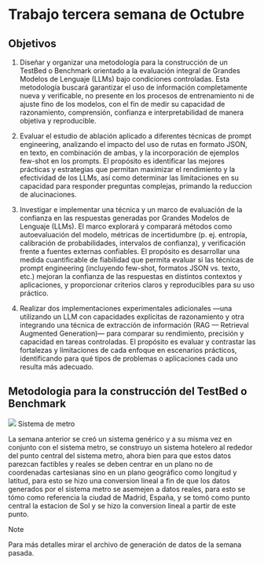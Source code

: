 # Trabajo tercera semana de Octubre

## Objetivos
1. Diseñar y organizar una metodología para la construcción de un TestBed o Benchmark orientado a la evaluación 
integral de Grandes Modelos de Lenguaje (LLMs) bajo condiciones controladas. Esta metodología buscará garantizar 
el uso de información completamente nueva y verificable, no presente en los procesos de entrenamiento ni de ajuste
fino de los modelos, con el fin de medir su capacidad de razonamiento, comprensión, confianza e interpretabilidad
de manera objetiva y reproducible.

2. Evaluar el estudio de ablación aplicado a diferentes técnicas de prompt engineering, analizando el impacto del 
uso de rutas en formato JSON, en texto, en combinación de ambas, y la incorporación de ejemplos few-shot en los 
prompts. El propósito es identificar las mejores prácticas y estrategias que permitan maximizar el rendimiento y 
la efectividad de los LLMs, así como determinar las limitaciones en su capacidad para responder preguntas complejas,
primando la reduccion de alucinaciones.

3. Investigar e implementar una técnica y un marco de evaluación de la confianza en las respuestas generadas por Grandes
Modelos de Lenguaje (LLMs). El marco explorará y comparará métodos como autoevaluación del modelo, métricas de 
incertidumbre (p. ej. entropía, calibración de probabilidades, intervalos de confianza), y verificación frente 
a fuentes externas confiables. El propósito es desarrollar una medida cuantificable de fiabilidad que permita evaluar 
si las técnicas de prompt engineering (incluyendo few-shot, formatos JSON vs. texto, etc.) mejoran la confianza de las 
respuestas en distintos contextos y aplicaciones, y proporcionar criterios claros y reproducibles para su uso práctico.

4. Realizar dos implementaciones experimentales adicionales —una utilizando un LLM con capacidades explícitas de razonamiento 
y otra integrando una técnica de extracción de información (RAG — Retrieval Augmented Generation)— para comparar su rendimiento, 
precisión y capacidad en tareas controladas. El propósito es evaluar y contrastar las fortalezas y limitaciones de cada enfoque 
en escenarios prácticos, identificando para qué tipos de problemas o aplicaciones cada uno resulta más adecuado.

## Metodologia para la construcción del TestBed o Benchmark

![](/mnt/sda1/prueb/Octubre_25_errores/week_two/generacion_datos/sistema_generico.png)
Sistema de metro

La semana anterior se creó un sistema genérico y a su misma vez en conjunto con el sistema metro, se construyo un sistema 
hotelero al rededor del punto central del sistema metro, ahora bien para que estos datos parezcan factibles y reales se
deben centrar en un plano no de coordenadas cartesianas sino en un plano geográfico como longitud y latitud, para esto se hizo una 
conversion lineal a fin de que los datos generados por el sistema metro se asemejen a datos reales, para esto se tómo como referencia
la ciudad de Madrid, España, y se tomó como punto central la estacion de Sol y se hizo la conversion lineal a partir de este punto.

> [!NOTE]  
> Para más detalles mirar el archivo de generación de datos de la semana pasada.

